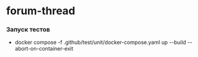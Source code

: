 # forum-thread

### Запуск тестов
- docker compose -f .github/test/unit/docker-compose.yaml up --build --abort-on-container-exit